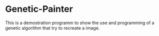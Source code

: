 # Genetic-Painter

This is a demostration programm to show the use and programming of a genetic algorithm that try to recreate a image.

